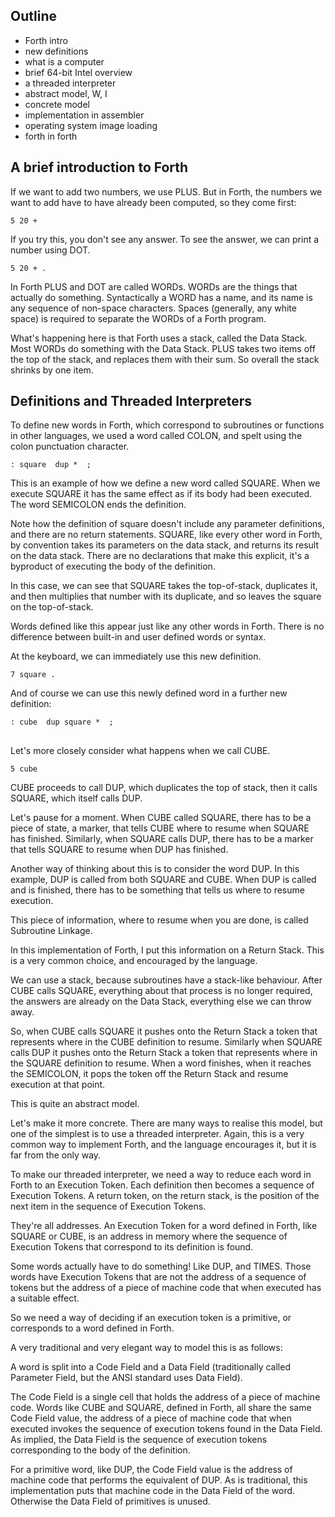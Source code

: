 ## Outline

- Forth intro
- new definitions
- what is a computer
- brief 64-bit Intel overview
- a threaded interpreter
- abstract model, W, I
- concrete model
- implementation in assembler
- operating system image loading
- forth in forth



## A brief introduction to Forth

If we want to add two numbers, we use PLUS.
But in Forth, the numbers we want to add have to have already
been computed, so they come first:

    5 20 +

If you try this, you don't see any answer.
To see the answer, we can print a number using DOT.

    5 20 + .

In Forth PLUS and DOT are called WORDs.
WORDs are the things that actually do something.
Syntactically a WORD has a name,
and its name is any sequence of non-space characters.
Spaces (generally, any white space) is required to separate the
WORDs of a Forth program.

What's happening here is that Forth uses a stack, called the
Data Stack.
Most WORDs do something with the Data Stack.
PLUS takes two items off the top of the stack,
and replaces them with their sum.
So overall the stack shrinks by one item.

## Definitions and Threaded Interpreters

To define new words in Forth,
which correspond to subroutines or functions in other languages,
we used a word called COLON, and spelt using the colon
punctuation character.

    : square  dup *  ;

This is an example of how we define a new word called SQUARE.
When we execute SQUARE it has the same effect as if its body
had been executed.
The word SEMICOLON ends the definition.

Note how the definition of square doesn't include any parameter
definitions, and there are no return statements.
SQUARE, like every other word in Forth, by convention takes its
parameters on the data stack, and returns its result on the data
stack.
There are no declarations that make this explicit,
it's a byproduct of executing the body of the definition.

In this case, we can see that SQUARE takes the top-of-stack,
duplicates it, and then multiplies that number with its
duplicate, and so leaves the square on the top-of-stack.

Words defined like this appear just like any other words in Forth.
There is no difference between built-in and user defined words
or syntax.

At the keyboard, we can immediately use this new definition.

    7 square .

And of course we can use this newly defined word in a further
new definition:

    : cube  dup square *  ;

##

Let's more closely consider what happens when we call CUBE.

    5 cube

CUBE proceeds to call DUP, which duplicates the top of stack,
then it calls SQUARE, which itself calls DUP.

Let's pause for a moment.
When CUBE called SQUARE,
there has to be a piece of state, a marker,
that tells CUBE where to resume when SQUARE has finished.
Similarly, when SQUARE calls DUP, there has to be a marker that
tells SQUARE to resume when DUP has finished.

Another way of thinking about this is to consider the word DUP.
In this example, DUP is called from both SQUARE and CUBE.
When DUP is called and is finished, there has to be something
that tells us where to resume execution.

This piece of information, where to resume when you are done,
is called Subroutine Linkage.

In this implementation of Forth,
I put this information on a Return Stack.
This is a very common choice, and encouraged by the language.

We can use a stack, because subroutines have a stack-like
behaviour.
After CUBE calls SQUARE, everything about that process is no
longer required, the answers are already on the Data Stack,
everything else we can throw away.

So, when CUBE calls SQUARE it pushes onto the Return Stack
a token that represents where in the CUBE definition to resume.
Similarly when SQUARE calls DUP it pushes onto the Return Stack
a token that represents where in the SQUARE definition to
resume.
When a word finishes, when it reaches the SEMICOLON,
it pops the token off the Return Stack and resume execution at
that point.

This is quite an abstract model.

Let's make it more concrete.
There are many ways to realise this model, but one of the
simplest is to use a threaded interpreter.
Again, this is a very common way to implement Forth,
and the language encourages it, but it is far from the only way.

To make our threaded interpreter,
we need a way to reduce each word in Forth to an Execution Token.
Each definition then becomes a sequence of Execution Tokens.
A return token, on the return stack, is the position of the next
item in the sequence of Execution Tokens.

They're all addresses.
An Execution Token for a word defined in Forth,
like SQUARE or CUBE, is an address in memory where the sequence
of Execution Tokens that correspond to its definition is found.

Some words actually have to do something! Like DUP, and TIMES.
Those words have Execution Tokens that are not the address of a
sequence of tokens but the address of a piece of machine code
that when executed has a suitable effect.

So we need a way of deciding if an execution token is a
primitive, or corresponds to a word defined in Forth.

A very traditional and very elegant way to model this is as
follows:

A word is split into a Code Field and a Data Field
(traditionally called Parameter Field,
but the ANSI standard uses Data Field).

The Code Field is a single cell that holds the address of a
piece of machine code.
Words like CUBE and SQUARE, defined in Forth,
all share the same Code Field value,
the address of a piece of machine code that when executed
invokes the sequence of execution tokens found in the Data
Field.
As implied, the Data Field is the sequence of execution tokens
corresponding to the body of the definition.

For a primitive word, like DUP,
the Code Field value is the address of machine code that
performs the equivalent of DUP.
As is traditional, this implementation puts that machine code in
the Data Field of the word.
Otherwise the Data Field of primitives is unused.

